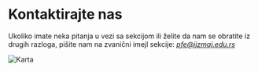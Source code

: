 # Kontaktirajte nas

Ukoliko imate neka pitanja u vezi sa sekcijom ili želite da nam se obratite iz drugih razloga, pišite nam na zvanični imejl sekcije: [*pfe@jjzmaj.edu.rs*](mailto:pfe@jjzmaj.edu.rs)

 ![Karta](/images/lokacija_mapa.png) 